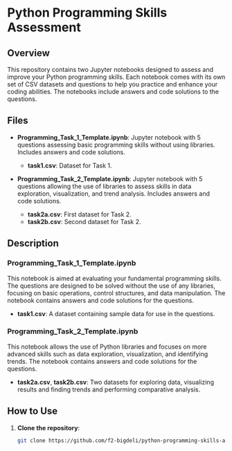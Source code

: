 # Python Programming Skills Assessment

## Overview
This repository contains two Jupyter notebooks designed to assess and improve your Python programming skills. Each notebook comes with its own set of CSV datasets and questions to help you practice and enhance your coding abilities. The notebooks include answers and code solutions to the questions.

## Files
- **Programming_Task_1_Template.ipynb**: Jupyter notebook with 5 questions assessing basic programming skills without using libraries. Includes answers and code solutions.
  - **task1.csv**: Dataset for Task 1.

- **Programming_Task_2_Template.ipynb**: Jupyter notebook with 5 questions allowing the use of libraries to assess skills in data exploration, visualization, and trend analysis. Includes answers and code solutions.
  - **task2a.csv**: First dataset for Task 2.
  - **task2b.csv**: Second dataset for Task 2.

## Description
### Programming_Task_1_Template.ipynb
This notebook is aimed at evaluating your fundamental programming skills. The questions are designed to be solved without the use of any libraries, focusing on basic operations, control structures, and data manipulation. The notebook contains answers and code solutions for the questions.
- **task1.csv**: A dataset containing sample data for use in the questions.

### Programming_Task_2_Template.ipynb
This notebook allows the use of Python libraries and focuses on more advanced skills such as data exploration, visualization, and identifying trends. The notebook contains answers and code solutions for the questions.
- **task2a.csv**, **task2b.csv**: Two datasets for exploring data, visualizing results and finding trends and performing comparative analysis.

## How to Use
1. **Clone the repository**:
   ```bash
   git clone https://github.com/f2-bigdeli/python-programming-skills-assessment.git
